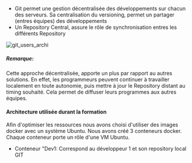 - Git permet une gestion décentralisée des développements sur chacun des serveurs. Sa centralisation du versioning, permet un partager (entres équipes) des développements
- Un Repository Central, assure le rôle de synchronisation entres les différents Repository

![git_users_archi](/testgitessai/scenarios/git_training_part1/assets/git_users_archi.png)

##### *Remarque:*
Cette approche décentralisée, apporte un plus par rapport au autres solutions.
En effet, les programmeurs peuvent continuer à travailler localement en toute autonomie, puis mettre à jour le Repository distant au timing souhaité. Cela permet de diffuser leurs programmes aux autres équipes.

#### Architecture utilisée durant la formation
Afin d'optimiser les ressources nous avons choisi d'utiliser des images docker avec un système Ubuntu. 
Nous avons créé 3 conteneurs docker. Chaque conteneur porte un rôle d'une VM Ubuntu.

- Conteneur "Dev1: Correspond au développeur 1 et son repository local GIT
